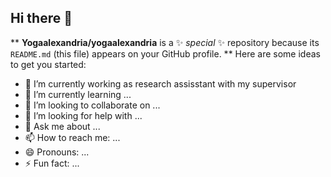 ## Hi there 👋

**
**Yogaalexandria/yogaalexandria** is a ✨ _special_ ✨ repository because its `README.md` (this file) appears on your GitHub profile.
**
Here are some ideas to get you started:

- 🔭 I’m currently working as research assisstant with my supervisor
- 🌱 I’m currently learning ...
- 👯 I’m looking to collaborate on ...
- 🤔 I’m looking for help with ...
- 💬 Ask me about ...
- 📫 How to reach me: ...
- 😄 Pronouns: ...
- ⚡ Fun fact: ...

